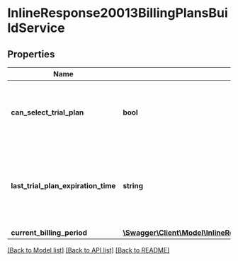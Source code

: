 # InlineResponse20013BillingPlansBuildService

## Properties
Name | Type | Description | Notes
------------ | ------------- | ------------- | -------------
**can_select_trial_plan** | **bool** | Can customer select trial plan for that service (if it exists)? | [optional] 
**last_trial_plan_expiration_time** | **string** | Expiration time of the last selected trial plan. Will be null if trial plan was not used. | [optional] 
**current_billing_period** | [**\Swagger\Client\Model\InlineResponse20013BillingPlansBuildServiceCurrentBillingPeriod**](InlineResponse20013BillingPlansBuildServiceCurrentBillingPeriod.md) |  | [optional] 

[[Back to Model list]](../README.md#documentation-for-models) [[Back to API list]](../README.md#documentation-for-api-endpoints) [[Back to README]](../README.md)


